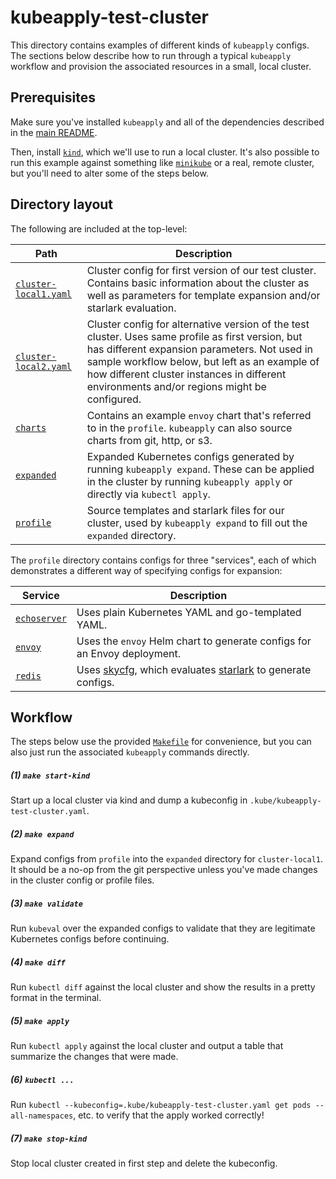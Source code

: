 # kubeapply-test-cluster

This directory contains examples of different kinds of `kubeapply` configs. The
sections below describe how to run through a typical `kubeapply` workflow and
provision the associated resources in a small, local cluster.

## Prerequisites

Make sure you've installed `kubeapply` and all of the dependencies described in the
[main README](/README.md#installing).

Then, install [`kind`](https://kind.sigs.k8s.io/docs/user/quick-start/), which we'll use to run a
local cluster. It's also possible to run this example against something like
[`minikube`](https://kubernetes.io/docs/tasks/tools/install-minikube/) or a real, remote cluster,
but you'll need to alter some of the steps below.

## Directory layout

The following are included at the top-level:

| Path | Description |
| ---- | ----------- |
| [`cluster-local1.yaml`](/examples/kubeapply-test-cluster/cluster-local1.yaml) | Cluster config for first version of our test cluster. Contains basic information about the cluster as well as parameters for template expansion and/or starlark evaluation. |
| [`cluster-local2.yaml`](/examples/kubeapply-test-cluster/cluster-local2.yaml) | Cluster config for alternative version of the test cluster. Uses same profile as first version, but has different expansion parameters. Not used in sample workflow below, but left as an example of how different cluster instances in different environments and/or regions might be configured. |
| [`charts`](/examples/kubeapply-test-cluster/charts) | Contains an example `envoy` chart that's referred to in the `profile`. `kubeapply` can also source charts from git, http, or s3. |
| [`expanded`](/examples/kubeapply-test-cluster/expanded) |  Expanded Kubernetes configs generated by running `kubeapply expand`. These can be applied in the cluster by running `kubeapply apply` or directly via `kubectl apply`. |
| [`profile`](/examples/kubeapply-test-cluster/profile) | Source templates and starlark files for our cluster, used by `kubeapply expand` to fill out the `expanded` directory. |

The `profile` directory contains configs for three "services", each of which demonstrates a
different way of specifying configs for expansion:

| Service | Description |
| ------- | ----------- |
| [`echoserver`](/examples/kubeapply-test-cluster/profile/apps/echoserver) |  Uses plain Kubernetes YAML and go-templated YAML. |
| [`envoy`](/examples/kubeapply-test-cluster/profile/apps/envoy) | Uses the `envoy` Helm chart to generate configs for an Envoy deployment. |
| [`redis`](/examples/kubeapply-test-cluster/profile/apps/redis) | Uses [skycfg](https://github.com/stripe/skycfg), which evaluates [starlark](https://docs.bazel.build/versions/master/skylark/language.html) to generate configs. |

## Workflow

The steps below use the provided [`Makefile`](/examples/kubeapply-test-cluster/Makefile) for
convenience, but you can also just run the associated `kubeapply` commands directly.

##### (1) `make start-kind`

Start up a local cluster via kind and dump a kubeconfig in `.kube/kubeapply-test-cluster.yaml`.

##### (2) `make expand`

Expand configs from `profile` into the `expanded` directory for `cluster-local1`.
It should be a no-op from the git perspective unless you've made changes in the cluster
config or profile files.

##### (3) `make validate`

Run `kubeval` over the expanded configs to validate that they are legitimate Kubernetes
configs before continuing.

##### (4) `make diff`

Run `kubectl diff` against the local cluster and show the results in a pretty format in the
terminal.

##### (5) `make apply`

Run `kubectl apply` against the local cluster and output a table that summarize the changes
that were made.

##### (6) `kubectl ...`

Run `kubectl --kubeconfig=.kube/kubeapply-test-cluster.yaml get pods --all-namespaces`, etc.
to verify that the apply worked correctly!

##### (7) `make stop-kind`

Stop local cluster created in first step and delete the kubeconfig.
